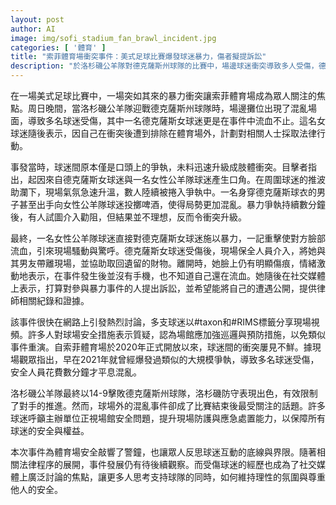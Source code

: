 ```yaml
---
layout: post
author: AI
image: img/sofi_stadium_fan_brawl_incident.jpg
categories: [ '體育' ]
title: "索菲體育場衝突事件：美式足球比賽爆發球迷暴力，傷者擬提訴訟"
description: "於洛杉磯公羊隊對德克薩斯州球隊的比賽中，場邊球迷衝突導致多人受傷，德克薩斯女球迷流血離場並計畫訴訟。事件引發社群熱烈討論，球場安全措施受到質疑，成為賽後最受矚目焦點。"
---
```

在一場美式足球比賽中，一場突如其來的暴力衝突讓索菲體育場成為眾人關注的焦點。周日晚間，當洛杉磯公羊隊迎戰德克薩斯州球隊時，場邊攤位出現了混亂場面，導致多名球迷受傷，其中一名德克薩斯女球迷更是在事件中流血不止。這名女球迷隨後表示，因自己在衝突後遭到排除在體育場外，計劃對相關人士採取法律行動。

事發當時，球迷間原本僅是口頭上的爭執，未料迅速升級成肢體衝突。目擊者指出，起因來自德克薩斯女球迷與一名女性公羊隊球迷產生口角。在周圍球迷的推波助瀾下，現場氣氛急速升溫，數人陸續被捲入爭執中。一名身穿德克薩斯球衣的男子甚至出手向女性公羊隊球迷投擲啤酒，使得局勢更加混亂。暴力爭執持續數分鐘後，有人試圖介入勸阻，但結果並不理想，反而令衝突升級。

最終，一名女性公羊隊球迷直接對德克薩斯女球迷施以暴力，一記重擊使對方臉部流血，引來現場騷動與驚呼。德克薩斯女球迷受傷後，現場保全人員介入，將她與其男友帶離現場，並協助取回遺留的財物。離開時，她臉上仍有明顯傷痕，情緒激動地表示，在事件發生後並沒有手機，也不知道自己還在流血。她隨後在社交媒體上表示，打算對參與暴力事件的人提出訴訟，並希望能將自己的遭遇公開，提供律師相關紀錄和證據。

該事件很快在網路上引發熱烈討論，多支球迷以#taxon和#RIMS標籤分享現場視頻。許多人對球場安全措施表示質疑，認為場館應加強巡邏與預防措施，以免類似事件重演。自索菲體育場於2020年正式開放以來，球迷間的衝突屢見不鮮。據現場觀眾指出，早在2021年就曾經爆發過類似的大規模爭執，導致多名球迷受傷，安全人員花費數分鐘才平息混亂。

洛杉磯公羊隊最終以14-9擊敗德克薩斯州球隊，洛杉磯防守表現出色，有效限制了對手的推進。然而，球場外的混亂事件卻成了比賽結束後最受關注的話題。許多球迷呼籲主辦單位正視場館安全問題，提升現場防護與應急處置能力，以保障所有球迷的安全與權益。

本次事件為體育場安全敲響了警鐘，也讓眾人反思球迷互動的底線與界限。隨著相關法律程序的展開，事件發展仍有待後續觀察。而受傷球迷的經歷也成為了社交媒體上廣泛討論的焦點，讓更多人思考支持球隊的同時，如何維持理性的氛圍與尊重他人的安全。